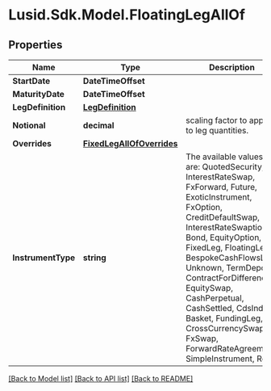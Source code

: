 # Lusid.Sdk.Model.FloatingLegAllOf

## Properties

Name | Type | Description | Notes
------------ | ------------- | ------------- | -------------
**StartDate** | **DateTimeOffset** |  | 
**MaturityDate** | **DateTimeOffset** |  | 
**LegDefinition** | [**LegDefinition**](LegDefinition.md) |  | 
**Notional** | **decimal** | scaling factor to apply to leg quantities. | 
**Overrides** | [**FixedLegAllOfOverrides**](FixedLegAllOfOverrides.md) |  | [optional] 
**InstrumentType** | **string** | The available values are: QuotedSecurity, InterestRateSwap, FxForward, Future, ExoticInstrument, FxOption, CreditDefaultSwap, InterestRateSwaption, Bond, EquityOption, FixedLeg, FloatingLeg, BespokeCashFlowsLeg, Unknown, TermDeposit, ContractForDifference, EquitySwap, CashPerpetual, CashSettled, CdsIndex, Basket, FundingLeg, CrossCurrencySwap, FxSwap, ForwardRateAgreement, SimpleInstrument, Repo | 

[[Back to Model list]](../README.md#documentation-for-models) [[Back to API list]](../README.md#documentation-for-api-endpoints) [[Back to README]](../README.md)

